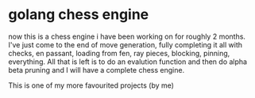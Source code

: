 # golang chess engine
now this is a chess engine i have been working on for roughly 2 months. I've just come to the end of move generation, fully completing it all with checks, en passant, loading from fen, ray pieces, blocking, pinning, everything. All that is left is to do an evalution function and then do alpha beta pruning and I will have a complete chess engine.

This is one of my more favourited projects (by me)

